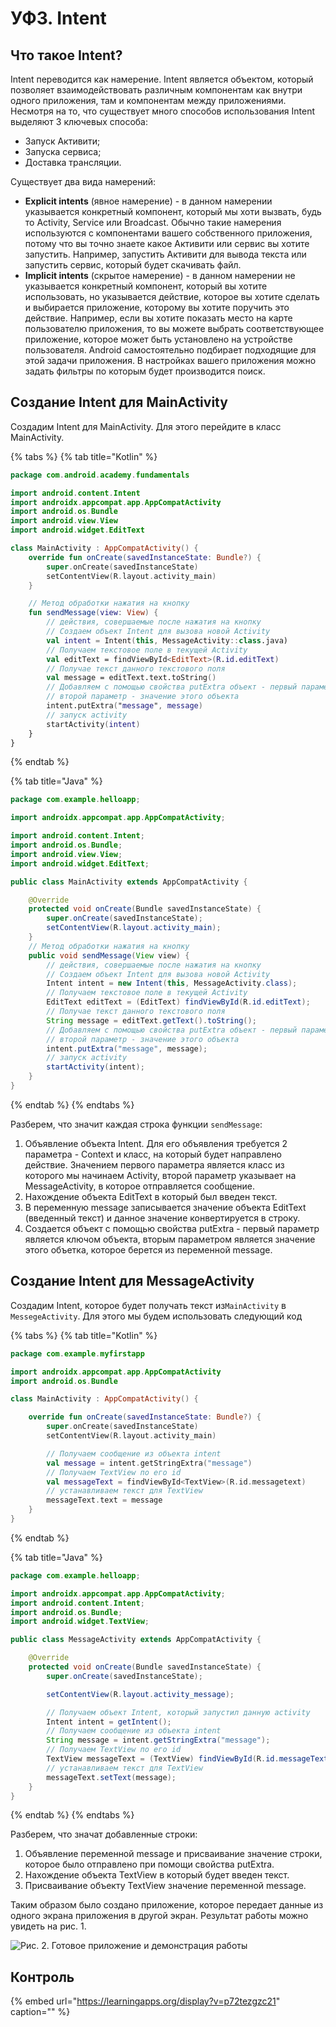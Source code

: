 # УФ3. Intent

## Что такое Intent?

Intent переводится как намерение. Intent является объектом, который позволяет взаимодействовать различным компонентам как внутри одного приложения, там и компонентам между приложениями. Несмотря на то, что существует много способов использования Intent выделяют 3 ключевых способа:

* Запуск Активити;
* Запуска сервиса;
* Доставка трансляции.

Существует два вида намерений:

* **Explicit intents** \(явное намерение\) - в данном намерении указывается конкретный компонент, который мы хоти вызвать, будь то Activity, Service или Broadcast. Обычно такие намерения используются с компонентами вашего собственного приложения, потому что вы точно знаете какое Активити или сервис вы хотите запустить. Например, запустить Активити для вывода текста или запустить сервис, который будет скачивать файл.
* **Implicit intents** \(скрытое намерение\) - в данном намерении не указывается конкретный компонент, который вы хотите использовать, но указывается действие, которое вы хотите сделать и выбирается приложение, которому вы хотите поручить это действие. Например, если вы хотите показать место на карте пользователю приложения, то вы можете выбрать соответствующее приложение, которое может быть установлено на устройстве пользователя.  Android самостоятельно подбирает подходящие для этой задачи приложения. В настройках вашего приложения можно задать фильтры по которым будет производится поиск.

## Создание Intent для MainActivity

Создадим Intent для MainActivity. Для этого перейдите в класс MainActivity.

{% tabs %}
{% tab title="Kotlin" %}
```kotlin
package com.android.academy.fundamentals

import android.content.Intent
import androidx.appcompat.app.AppCompatActivity
import android.os.Bundle
import android.view.View
import android.widget.EditText

class MainActivity : AppCompatActivity() {
    override fun onCreate(savedInstanceState: Bundle?) {
        super.onCreate(savedInstanceState)
        setContentView(R.layout.activity_main)
    }

    // Метод обработки нажатия на кнопку
    fun sendMessage(view: View) {
        // действия, совершаемые после нажатия на кнопку
        // Создаем объект Intent для вызова новой Activity
        val intent = Intent(this, MessageActivity::class.java)
        // Получаем текстовое поле в текущей Activity
        val editText = findViewById<EditText>(R.id.editText)
        // Получае текст данного текстового поля
        val message = editText.text.toString()
        // Добавляем с помощью свойства putExtra объект - первый параметр - ключ,
        // второй параметр - значение этого объекта
        intent.putExtra("message", message)
        // запуск activity
        startActivity(intent)
    }
}
```
{% endtab %}

{% tab title="Java" %}
```java
package com.example.helloapp;

import androidx.appcompat.app.AppCompatActivity;

import android.content.Intent;
import android.os.Bundle;
import android.view.View;
import android.widget.EditText;

public class MainActivity extends AppCompatActivity {

    @Override
    protected void onCreate(Bundle savedInstanceState) {
        super.onCreate(savedInstanceState);
        setContentView(R.layout.activity_main);
    }
    // Метод обработки нажатия на кнопку
    public void sendMessage(View view) {
        // действия, совершаемые после нажатия на кнопку
        // Создаем объект Intent для вызова новой Activity
        Intent intent = new Intent(this, MessageActivity.class);
        // Получаем текстовое поле в текущей Activity
        EditText editText = (EditText) findViewById(R.id.editText);
        // Получае текст данного текстового поля
        String message = editText.getText().toString();
        // Добавляем с помощью свойства putExtra объект - первый параметр - ключ,
        // второй параметр - значение этого объекта
        intent.putExtra("message", message);
        // запуск activity
        startActivity(intent);
    }
}
```
{% endtab %}
{% endtabs %}

Разберем, что значит каждая строка функции `sendMessage`:

1. Объявление объекта Intent. Для его объявления требуется 2 параметра - Context и класс, на который будет направлено действие. Значением первого параметра является класс из которого мы начинаем Activity, второй параметр указывает на MessageActivity, в которое отправляется сообщение.
2. Нахождение объекта EditText в который был введен текст.
3. В переменную message записывается значение объекта EditText \(введенный текст\) и данное значение конвертируется в строку.
4. Создается объект с помощью свойства putExtra - первый параметр является ключом объекта, вторым параметром является значение этого объетка, которое берется из переменной message.

## Создание Intent для MessageActivity

Создадим Intent, которое будет получать текст из`MainActivity` в `MessegeActivity`. Для этого мы будем использовать следующий код

{% tabs %}
{% tab title="Kotlin" %}
```kotlin
package com.example.myfirstapp

import androidx.appcompat.app.AppCompatActivity
import android.os.Bundle

class MainActivity : AppCompatActivity() {

    override fun onCreate(savedInstanceState: Bundle?) {
        super.onCreate(savedInstanceState)
        setContentView(R.layout.activity_main)

        // Получаем сообщение из объекта intent
        val message = intent.getStringExtra("message")
        // Получаем TextView по его id
        val messageText = findViewById<TextView>(R.id.messagetext)
        // устанавливаем текст для TextView
        messageText.text = message
    }
}
```
{% endtab %}

{% tab title="Java" %}
```java
package com.example.helloapp;

import androidx.appcompat.app.AppCompatActivity;
import android.content.Intent;
import android.os.Bundle;
import android.widget.TextView;

public class MessageActivity extends AppCompatActivity {

    @Override
    protected void onCreate(Bundle savedInstanceState) {
        super.onCreate(savedInstanceState);

        setContentView(R.layout.activity_message);

        // Получаем объект Intent, который запустил данную activity
        Intent intent = getIntent();
        // Получаем сообщение из объекта intent
        String message = intent.getStringExtra("message");
        // Получаем TextView по его id
        TextView messageText = (TextView) findViewById(R.id.messageText);
        // устанавливаем текст для TextView
        messageText.setText(message);
    }
}
```
{% endtab %}
{% endtabs %}

Разберем, что значат добавленные строки:

1. Объявление переменной message и присваивание значение строки, которое было отправлено при помощи свойства putExtra.
2. Нахождение объекта TextView в который будет введен текст.
3. Присваивание объекту TextView значение переменной message.

Таким образом было создано приложение, которое передает данные из одного экрана приложения в другой экран. Результат работы можно увидеть на рис. 1.

![&#x420;&#x438;&#x441;. 2. &#x413;&#x43E;&#x442;&#x43E;&#x432;&#x43E;&#x435; &#x43F;&#x440;&#x438;&#x43B;&#x43E;&#x436;&#x435;&#x43D;&#x438;&#x435; &#x438; &#x434;&#x435;&#x43C;&#x43E;&#x43D;&#x441;&#x442;&#x440;&#x430;&#x446;&#x438;&#x44F; &#x440;&#x430;&#x431;&#x43E;&#x442;&#x44B;](../../.gitbook/assets/bezymyannyi.png)

## Контроль

{% embed url="https://learningapps.org/display?v=p72tezgzc21" caption="" %}

